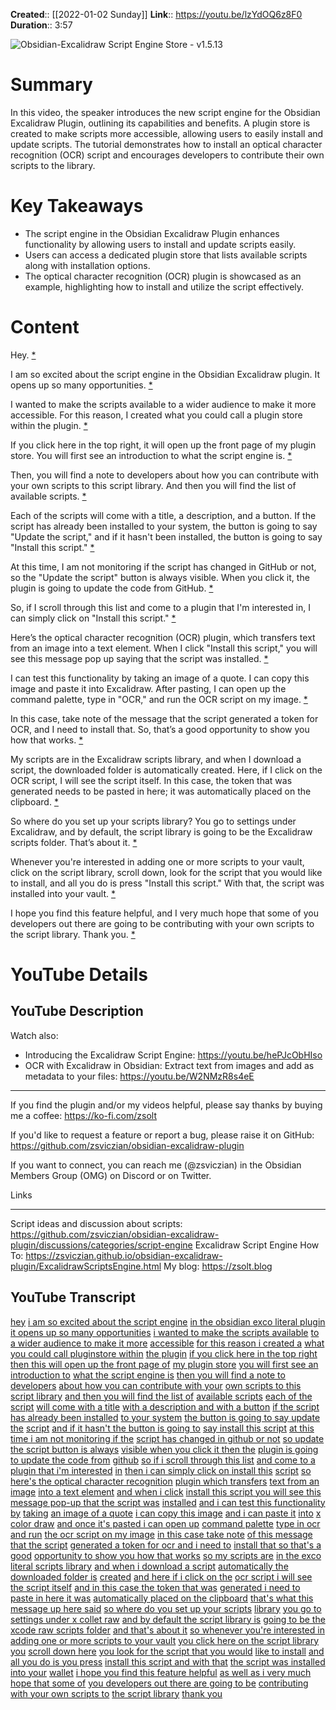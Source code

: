 **Created**:: [[2022-01-02 Sunday]]
**Link**:: https://youtu.be/lzYdOQ6z8F0
**Duration**:: 3:57

![Obsidian-Excalidraw Script Engine Store - v1.5.13](https://youtu.be/lzYdOQ6z8F0)

# Summary
In this video, the speaker introduces the new script engine for the Obsidian Excalidraw Plugin, outlining its capabilities and benefits. A plugin store is created to make scripts more accessible, allowing users to easily install and update scripts. The tutorial demonstrates how to install an optical character recognition (OCR) script and encourages developers to contribute their own scripts to the library.

# Key Takeaways
- The script engine in the Obsidian Excalidraw Plugin enhances functionality by allowing users to install and update scripts easily.
- Users can access a dedicated plugin store that lists available scripts along with installation options.
- The optical character recognition (OCR) plugin is showcased as an example, highlighting how to install and utilize the script effectively.

# Content
Hey. [* ](https://youtu.be/lzYdOQ6z8F0?t=0)

I am so excited about the script engine in the Obsidian Excalidraw plugin. It opens up so many opportunities. [* ](https://youtu.be/lzYdOQ6z8F0?t=1)

I wanted to make the scripts available to a wider audience to make it more accessible. For this reason, I created what you could call a plugin store within the plugin. [* ](https://youtu.be/lzYdOQ6z8F0?t=4)

If you click here in the top right, it will open up the front page of my plugin store. You will first see an introduction to what the script engine is. [* ](https://youtu.be/lzYdOQ6z8F0?t=17)

Then, you will find a note to developers about how you can contribute with your own scripts to this script library. And then you will find the list of available scripts. [* ](https://youtu.be/lzYdOQ6z8F0?t=36)

Each of the scripts will come with a title, a description, and a button. If the script has already been installed to your system, the button is going to say "Update the script," and if it hasn't been installed, the button is going to say "Install this script." [* ](https://youtu.be/lzYdOQ6z8F0?t=46)

At this time, I am not monitoring if the script has changed in GitHub or not, so the "Update the script" button is always visible. When you click it, the plugin is going to update the code from GitHub. [* ](https://youtu.be/lzYdOQ6z8F0?t=68)

So, if I scroll through this list and come to a plugin that I'm interested in, I can simply click on "Install this script." [* ](https://youtu.be/lzYdOQ6z8F0?t=87)

Here’s the optical character recognition (OCR) plugin, which transfers text from an image into a text element. When I click "Install this script," you will see this message pop up saying that the script was installed. [* ](https://youtu.be/lzYdOQ6z8F0?t=98)

I can test this functionality by taking an image of a quote. I can copy this image and paste it into Excalidraw. After pasting, I can open up the command palette, type in "OCR," and run the OCR script on my image. [* ](https://youtu.be/lzYdOQ6z8F0?t=116)

In this case, take note of the message that the script generated a token for OCR, and I need to install that. So, that’s a good opportunity to show you how that works. [* ](https://youtu.be/lzYdOQ6z8F0?t=138)

My scripts are in the Excalidraw scripts library, and when I download a script, the downloaded folder is automatically created. Here, if I click on the OCR script, I will see the script itself. In this case, the token that was generated needs to be pasted in here; it was automatically placed on the clipboard. [* ](https://youtu.be/lzYdOQ6z8F0?t=156)

So where do you set up your scripts library? You go to settings under Excalidraw, and by default, the script library is going to be the Excalidraw scripts folder. That’s about it. [* ](https://youtu.be/lzYdOQ6z8F0?t=185)

Whenever you're interested in adding one or more scripts to your vault, click on the script library, scroll down, look for the script that you would like to install, and all you do is press "Install this script." With that, the script was installed into your vault. [* ](https://youtu.be/lzYdOQ6z8F0?t=219)

I hope you find this feature helpful, and I very much hope that some of you developers out there are going to be contributing with your own scripts to the script library. Thank you. [* ](https://youtu.be/lzYdOQ6z8F0?t=236)

# YouTube Details

## YouTube Description

Watch also:
- Introducing the Excalidraw Script Engine: https://youtu.be/hePJcObHIso
- OCR with Excalidraw in Obsidian: Extract text from images and add as metadata to your files: https://youtu.be/W2NMzR8s4eE

---------

If you find the plugin and/or my videos helpful, please say thanks by buying me a coffee: https://ko-fi.com/zsolt

If you'd like to request a feature or report a bug, please raise it on GitHub: https://github.com/zsviczian/obsidian-excalidraw-plugin

If you want to connect, you can reach me (@zsviczian) in the Obsidian Members Group (OMG) on Discord or on Twitter.

Links

---------

Script ideas and discussion about scripts: https://github.com/zsviczian/obsidian-excalidraw-plugin/discussions/categories/script-engine
Excalidraw Script Engine How To: https://zsviczian.github.io/obsidian-excalidraw-plugin/ExcalidrawScriptsEngine.html
My blog: https://zsolt.blog

## YouTube Transcript

[hey](https://youtu.be/lzYdOQ6z8F0?t=0) [i am so excited about the script engine](https://youtu.be/lzYdOQ6z8F0?t=1) [in the obsidian exco literal plugin](https://youtu.be/lzYdOQ6z8F0?t=4) [it opens up so many opportunities](https://youtu.be/lzYdOQ6z8F0?t=7) [i wanted to make the scripts available](https://youtu.be/lzYdOQ6z8F0?t=10) [to a wider audience to make it more](https://youtu.be/lzYdOQ6z8F0?t=13) [accessible](https://youtu.be/lzYdOQ6z8F0?t=16) [for this reason i created a](https://youtu.be/lzYdOQ6z8F0?t=17) [what you could call pluginstore within](https://youtu.be/lzYdOQ6z8F0?t=20) [the plugin](https://youtu.be/lzYdOQ6z8F0?t=23) [if you click here in the top right](https://youtu.be/lzYdOQ6z8F0?t=24) [then this will open up the front page of](https://youtu.be/lzYdOQ6z8F0?t=27) [my plugin store](https://youtu.be/lzYdOQ6z8F0?t=29) [you will first see an introduction to](https://youtu.be/lzYdOQ6z8F0?t=31) [what the script engine is](https://youtu.be/lzYdOQ6z8F0?t=33) [then you will find a note to developers](https://youtu.be/lzYdOQ6z8F0?t=36) [about how you can contribute with your](https://youtu.be/lzYdOQ6z8F0?t=39) [own scripts to this script library](https://youtu.be/lzYdOQ6z8F0?t=41) [and then you will find the list of](https://youtu.be/lzYdOQ6z8F0?t=44) [available scripts](https://youtu.be/lzYdOQ6z8F0?t=46) [each of the script](https://youtu.be/lzYdOQ6z8F0?t=48) [will come with a title](https://youtu.be/lzYdOQ6z8F0?t=50) [with a description and with a button](https://youtu.be/lzYdOQ6z8F0?t=53) [if the script has already been installed](https://youtu.be/lzYdOQ6z8F0?t=56) [to your system](https://youtu.be/lzYdOQ6z8F0?t=58) [the button is going to say update the](https://youtu.be/lzYdOQ6z8F0?t=60) [script](https://youtu.be/lzYdOQ6z8F0?t=62) [and if it hasn't the button is going to](https://youtu.be/lzYdOQ6z8F0?t=63) [say install this script](https://youtu.be/lzYdOQ6z8F0?t=66) [at this time i am not monitoring if the](https://youtu.be/lzYdOQ6z8F0?t=68) [script has changed in github or not](https://youtu.be/lzYdOQ6z8F0?t=71) [so update the script button is always](https://youtu.be/lzYdOQ6z8F0?t=74) [visible when you click it then the](https://youtu.be/lzYdOQ6z8F0?t=77) [plugin is going to update the code from](https://youtu.be/lzYdOQ6z8F0?t=80) [github](https://youtu.be/lzYdOQ6z8F0?t=83) [so if i scroll through this list](https://youtu.be/lzYdOQ6z8F0?t=85) [and come to a plugin that i'm interested](https://youtu.be/lzYdOQ6z8F0?t=87) [in](https://youtu.be/lzYdOQ6z8F0?t=90) [then i can simply click on install this](https://youtu.be/lzYdOQ6z8F0?t=91) [script](https://youtu.be/lzYdOQ6z8F0?t=94) [so](https://youtu.be/lzYdOQ6z8F0?t=95) [here's the optical character recognition](https://youtu.be/lzYdOQ6z8F0?t=96) [plugin which transfers](https://youtu.be/lzYdOQ6z8F0?t=98) [text from an image](https://youtu.be/lzYdOQ6z8F0?t=101) [into a text element](https://youtu.be/lzYdOQ6z8F0?t=102) [and when i click](https://youtu.be/lzYdOQ6z8F0?t=105) [install this script you will see this](https://youtu.be/lzYdOQ6z8F0?t=106) [message pop-up that the script was](https://youtu.be/lzYdOQ6z8F0?t=109) [installed](https://youtu.be/lzYdOQ6z8F0?t=111) [and i can test this functionality by](https://youtu.be/lzYdOQ6z8F0?t=112) [taking](https://youtu.be/lzYdOQ6z8F0?t=115) [an image of a quote](https://youtu.be/lzYdOQ6z8F0?t=116) [i can copy this image](https://youtu.be/lzYdOQ6z8F0?t=119) [and i can paste it](https://youtu.be/lzYdOQ6z8F0?t=122) [into](https://youtu.be/lzYdOQ6z8F0?t=124) [x color draw](https://youtu.be/lzYdOQ6z8F0?t=125) [and once it's pasted i can open up](https://youtu.be/lzYdOQ6z8F0?t=127) [command palette](https://youtu.be/lzYdOQ6z8F0?t=129) [type in ocr](https://youtu.be/lzYdOQ6z8F0?t=131) [and run](https://youtu.be/lzYdOQ6z8F0?t=133) [the ocr script on my image](https://youtu.be/lzYdOQ6z8F0?t=134) [in this case take note](https://youtu.be/lzYdOQ6z8F0?t=138) [of this message that the script](https://youtu.be/lzYdOQ6z8F0?t=140) [generated a token for ocr and i need to](https://youtu.be/lzYdOQ6z8F0?t=142) [install that so that's a good](https://youtu.be/lzYdOQ6z8F0?t=146) [opportunity to show you how that works](https://youtu.be/lzYdOQ6z8F0?t=148) [so my scripts are](https://youtu.be/lzYdOQ6z8F0?t=151) [in the exco literal scripts library](https://youtu.be/lzYdOQ6z8F0?t=153) [and when i download a script](https://youtu.be/lzYdOQ6z8F0?t=156) [automatically the downloaded folder is](https://youtu.be/lzYdOQ6z8F0?t=159) [created](https://youtu.be/lzYdOQ6z8F0?t=162) [and here if i click on the](https://youtu.be/lzYdOQ6z8F0?t=164) [ocr script i will see the script itself](https://youtu.be/lzYdOQ6z8F0?t=166) [and in this case the token that was](https://youtu.be/lzYdOQ6z8F0?t=169) [generated i need to paste in here it was](https://youtu.be/lzYdOQ6z8F0?t=172) [automatically placed on the clipboard](https://youtu.be/lzYdOQ6z8F0?t=176) [that's what this message up here said](https://youtu.be/lzYdOQ6z8F0?t=179) [so where do you set up your scripts](https://youtu.be/lzYdOQ6z8F0?t=182) [library](https://youtu.be/lzYdOQ6z8F0?t=184) [you go to settings under x collet raw](https://youtu.be/lzYdOQ6z8F0?t=185) [and by default the script library is](https://youtu.be/lzYdOQ6z8F0?t=189) [going to be the xcode raw scripts folder](https://youtu.be/lzYdOQ6z8F0?t=192) [and that's about it](https://youtu.be/lzYdOQ6z8F0?t=196) [so whenever you're interested in](https://youtu.be/lzYdOQ6z8F0?t=198) [adding one or more scripts to your vault](https://youtu.be/lzYdOQ6z8F0?t=201) [you click here on the script library you](https://youtu.be/lzYdOQ6z8F0?t=204) [scroll down here](https://youtu.be/lzYdOQ6z8F0?t=207) [you look for the script that you would](https://youtu.be/lzYdOQ6z8F0?t=209) [like to install](https://youtu.be/lzYdOQ6z8F0?t=211) [and all you do is you press](https://youtu.be/lzYdOQ6z8F0?t=214) [install this script and with that](https://youtu.be/lzYdOQ6z8F0?t=216) [the script was installed into your](https://youtu.be/lzYdOQ6z8F0?t=219) [wallet](https://youtu.be/lzYdOQ6z8F0?t=222) [i hope you find this feature helpful](https://youtu.be/lzYdOQ6z8F0?t=223) [as well as i very much hope that some of](https://youtu.be/lzYdOQ6z8F0?t=227) [you developers out there are going to be](https://youtu.be/lzYdOQ6z8F0?t=229) [contributing with your own scripts to](https://youtu.be/lzYdOQ6z8F0?t=232) [the script library](https://youtu.be/lzYdOQ6z8F0?t=234) [thank you](https://youtu.be/lzYdOQ6z8F0?t=236) 

